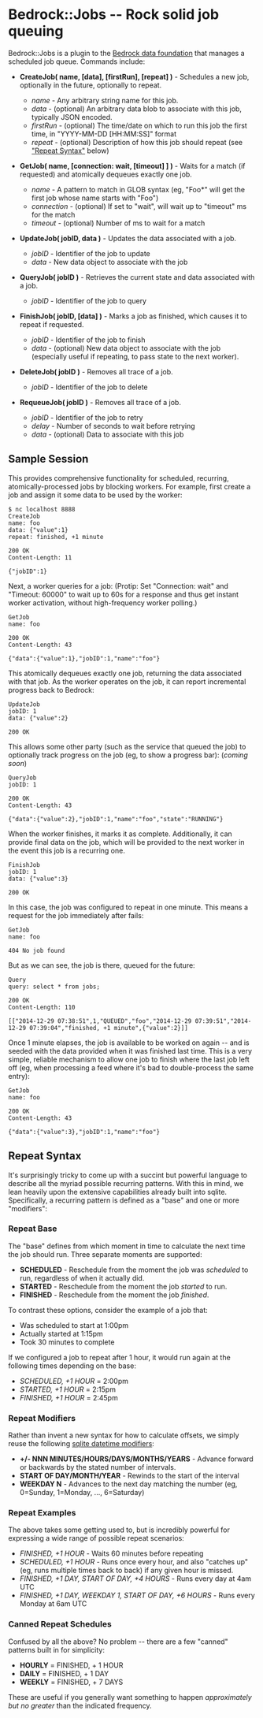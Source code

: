 # Bedrock::Jobs -- Rock solid job queuing
Bedrock::Jobs is a plugin to the [Bedrock data foundation](../README.md) that manages a scheduled job queue.  Commands include:

 * **CreateJob( name, [data], [firstRun], [repeat] )** - Schedules a new job, optionally in the future, optionally to repeat.
   * *name* - Any arbitrary string name for this job.
   * *data* - (optional) An arbitrary data blob to associate with this job, typically JSON encoded.
   * *firstRun* - (optional) The time/date on which to run this job the first time, in "YYYY-MM-DD [HH:MM:SS]" format
   * *repeat* - (optional) Description of how this job should repeat (see ["Repeat Syntax"](#repeat-syntax) below)

 * **GetJob( name, [connection: wait, [timeout] ] )** - Waits for a match (if requested) and atomically dequeues exactly one job.
   * *name* - A pattern to match in GLOB syntax (eg, "Foo*" will get the first job whose name starts with "Foo")
   * *connection* - (optional) If set to "wait", will wait up to "timeout" ms for the match
   * *timeout* - (optional) Number of ms to wait for a match

 * **UpdateJob( jobID, data )** - Updates the data associated with a job.
   * *jobID* - Identifier of the job to update
   * *data* - New data object to associate with the job

 * **QueryJob( jobID )** - Retrieves the current state and data associated with a job.
   * *jobID* - Identifier of the job to query

 * **FinishJob( jobID, [data] )** - Marks a job as finished, which causes it to repeat if requested.
   * *jobID* - Identifier of the job to finish
   * *data* - (optional) New data object to associate with the job (especially useful if repeating, to pass state to the next worker).

 * **DeleteJob( jobID )** - Removes all trace of a job.
   * *jobID* - Identifier of the job to delete

 * **RequeueJob( jobID )** - Removes all trace of a job.
   * *jobID* - Identifier of the job to retry
   * *delay* - Number of seconds to wait before retrying
   * *data* - (optional) Data to associate with this job

## Sample Session
This provides comprehensive functionality for scheduled, recurring, atomically-processed jobs by blocking workers.  For example, first create a job and assign it some data to be used by the worker:

    $ nc localhost 8888
    CreateJob
    name: foo
    data: {"value":1}
    repeat: finished, +1 minute
    
    200 OK
    Content-Length: 11
    
    {"jobID":1}

Next, a worker queries for a job:  (Protip: Set "Connection: wait" and "Timeout: 60000" to wait up to 60s for a response and thus get instant worker activation, without high-frequency worker polling.)

    GetJob
    name: foo
    
    200 OK
    Content-Length: 43
    
    {"data":{"value":1},"jobID":1,"name":"foo"}

This atomically dequeues exactly one job, returning the data associated with that job.  As the worker operates on the job, it can report incremental progress back to Bedrock:

    UpdateJob
    jobID: 1
    data: {"value":2}
    
    200 OK

This allows some other party (such as the service that queued the job) to optionally track progress on the job (eg, to show a progress bar): (*coming soon*)

    QueryJob
    jobID: 1
    
    200 OK
    Content-Length: 43
    
    {"data":{"value":2},"jobID":1,"name":"foo","state":"RUNNING"}

When the worker finishes, it marks it as complete.  Additionally, it can provide final data on the job, which will be provided to the next worker in the event this job is a recurring one.

    FinishJob
    jobID: 1
    data: {"value":3}
    
    200 OK

In this case, the job was configured to repeat in one minute.  This means a request for the job immediately after fails:

    GetJob
    name: foo
    
    404 No job found

But as we can see, the job is there, queued for the future:

    Query
    query: select * from jobs;
    
    200 OK
    Content-Length: 110
    
    [["2014-12-29 07:38:51",1,"QUEUED","foo","2014-12-29 07:39:51","2014-12-29 07:39:04","finished, +1 minute",{"value":2}]]

Once 1 minute elapses, the job is available to be worked on again -- and is seeded with the data provided when it was finished last time.  This is a very simple, reliable mechanism to allow one job to finish where the last job left off (eg, when processing a feed where it's bad to double-process the same entry):

    GetJob
    name: foo
    
    200 OK
    Content-Length: 43
    
    {"data":{"value":3},"jobID":1,"name":"foo"}

## Repeat Syntax
It's surprisingly tricky to come up with a succint but powerful language to describe all the myriad possible recurring patterns.  With this in mind, we lean heavily upon the extensive capabilities already built into sqlite.  Specifically, a recurring pattern is defined as a "base" and one or more "modifiers":

### Repeat Base
The "base" defines from which moment in time to calculate the next time the job should run.  Three separate moments are supported:

* **SCHEDULED** - Reschedule from the moment the job was *scheduled* to run, regardless of when it actually did.
* **STARTED** - Reschedule from the moment the job *started* to run.
* **FINISHED** - Reschedule from the moment the job *finished*.

To contrast these options, consider the example of a job that:

* Was scheduled to start at 1:00pm
* Actually started at 1:15pm
* Took 30 minutes to complete

If we configured a job to repeat after 1 hour, it would run again at the following times depending on the base:

* *SCHEDULED, +1 HOUR* = 2:00pm
* *STARTED, +1 HOUR* = 2:15pm
* *FINISHED, +1 HOUR* = 2:45pm

### Repeat Modifiers
Rather than invent a new syntax for how to calculate offsets, we simply reuse the following [sqlite datetime modifiers](https://www.sqlite.org/lang_datefunc.html):

* **+/- NNN MINUTES/HOURS/DAYS/MONTHS/YEARS** - Advance forward or backwards by the stated number of intervals.
* **START OF DAY/MONTH/YEAR** - Rewinds to the start of the interval
* **WEEKDAY N** - Advances to the next day matching the number (eg, 0=Sunday, 1=Monday, ..., 6=Saturday)

### Repeat Examples
The above takes some getting used to, but is incredibly powerful for expressing a wide range of possible repeat scenarios:

* *FINISHED, +1 HOUR* - Waits 60 minutes before repeating
* *SCHEDULED, +1 HOUR* - Runs once every hour, and also "catches up" (eg, runs multiple times back to back) if any given hour is missed.
* *FINISHED, +1 DAY, START OF DAY, +4 HOURS* - Runs every day at 4am UTC
* *FINISHED, +1 DAY, WEEKDAY 1, START OF DAY, +6 HOURS* - Runs every Monday at 6am UTC

### Canned Repeat Schedules
Confused by all the above?  No problem -- there are a few "canned" patterns built in for simplicity:

* **HOURLY** = FINISHED, + 1 HOUR
* **DAILY** = FINISHED, + 1 DAY
* **WEEKLY** = FINISHED, + 7 DAYS

These are useful if you generally want something to happen *approximately but no greater* than the indicated frequency.
